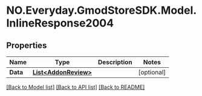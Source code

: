 # NO.Everyday.GmodStoreSDK.Model.InlineResponse2004
## Properties

Name | Type | Description | Notes
------------ | ------------- | ------------- | -------------
**Data** | [**List&lt;AddonReview&gt;**](AddonReview.md) |  | [optional] 

[[Back to Model list]](../README.md#documentation-for-models) [[Back to API list]](../README.md#documentation-for-api-endpoints) [[Back to README]](../README.md)

